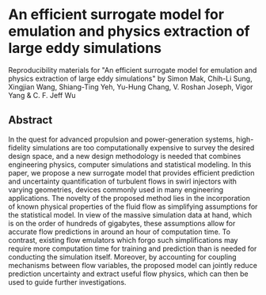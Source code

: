 # An efficient surrogate model for emulation and physics extraction of large eddy simulations

Reproducibility materials for "An efficient surrogate model for emulation and physics extraction of large eddy simulations" by Simon Mak, Chih-Li Sung, Xingjian Wang, Shiang-Ting Yeh, Yu-Hung Chang, V. Roshan Joseph, Vigor Yang &amp; C. F. Jeff Wu

## Abstract

In the quest for advanced propulsion and power-generation systems, high-fidelity simulations are too computationally expensive to survey the desired design space, and a new design methodology is needed that combines engineering physics, computer simulations and statistical modeling. In this paper, we propose a new surrogate model that provides efficient prediction and uncertainty quantification of turbulent flows in swirl injectors with varying geometries, devices commonly used in many engineering applications. The novelty of the proposed method lies in the incorporation of known physical properties of the fluid flow as simplifying assumptions for the statistical model. In view of the massive simulation data at hand, which is on the order of hundreds of gigabytes, these assumptions allow for accurate flow predictions in around an hour of computation time. To contrast, existing flow emulators which forgo such simplifications may require more computation time for training and prediction than is needed for conducting the simulation itself. Moreover, by accounting for coupling mechanisms between flow variables, the proposed model can jointly reduce prediction uncertainty and extract useful flow physics, which can then be used to guide further investigations.
